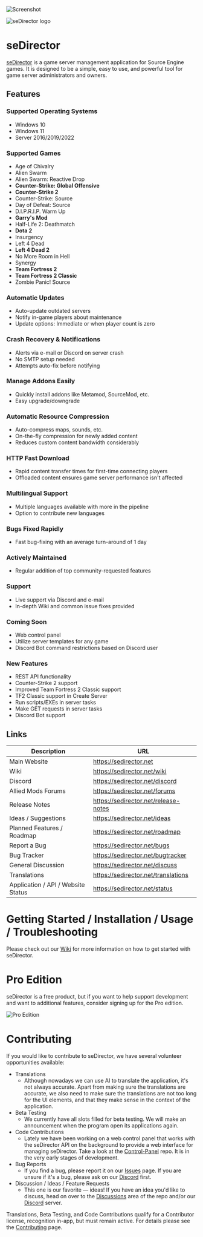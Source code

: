 ![Screenshot](https://sedirector.net/images/0.png)

![seDirector logo](https://sedirector.net/images/logo.png)

# seDirector

[seDirector](https://sedirector.net) is a game server management application for Source Engine games. It is designed to be a simple, easy to use, and powerful tool for game server administrators and owners.

## Features

### Supported Operating Systems

-   Windows 10
-   Windows 11
-   Server 2016/2019/2022

### Supported Games

-   Age of Chivalry
-   Alien Swarm
-   Alien Swarm: Reactive Drop
-   **Counter-Strike: Global Offensive**
-   **Counter-Strike 2**
-   Counter-Strike: Source
-   Day of Defeat: Source
-   D.I.P.R.I.P. Warm Up
-   **Garry's Mod**
-   Half-Life 2: Deathmatch
-   **Dota 2**
-   Insurgency
-   Left 4 Dead
-   **Left 4 Dead 2**
-   No More Room in Hell
-   Synergy
-   **Team Fortress 2**
-   **Team Fortress 2 Classic**
-   Zombie Panic! Source

### Automatic Updates

-   Auto-update outdated servers
-   Notify in-game players about maintenance
-   Update options: Immediate or when player count is zero

### Crash Recovery & Notifications

-   Alerts via e-mail or Discord on server crash
-   No SMTP setup needed
-   Attempts auto-fix before notifying

### Manage Addons Easily

-   Quickly install addons like Metamod, SourceMod, etc.
-   Easy upgrade/downgrade

### Automatic Resource Compression

-   Auto-compress maps, sounds, etc.
-   On-the-fly compression for newly added content
-   Reduces custom content bandwidth considerably

### HTTP Fast Download

-   Rapid content transfer times for first-time connecting players
-   Offloaded content ensures game server performance isn't affected

### Multilingual Support

-   Multiple languages available with more in the pipeline
-   Option to contribute new languages

### Bugs Fixed Rapidly

-   Fast bug-fixing with an average turn-around of 1 day

### Actively Maintained

-   Regular addition of top community-requested features

### Support

-   Live support via Discord and e-mail
-   In-depth Wiki and common issue fixes provided

### Coming Soon

-   Web control panel
-   Utilize server templates for any game
-   Discord Bot command restrictions based on Discord user

### New Features

-   REST API functionality
-   Counter-Strike 2 support
-   Improved Team Fortress 2 Classic support
-   TF2 Classic support in Create Server
-   Run scripts/EXEs in server tasks
-   Make GET requests in server tasks
-   Discord Bot support

## Links

| Description                        | URL                                  |
| ---------------------------------- | ------------------------------------ |
| Main Website                       | https://sedirector.net               |
| Wiki                               | https://sedirector.net/wiki          |
| Discord                            | https://sedirector.net/discord       |
| Allied Mods Forums                 | https://sedirector.net/forums        |
| Release Notes                      | https://sedirector.net/release-notes |
| Ideas / Suggestions                | https://sedirector.net/ideas         |
| Planned Features / Roadmap         | https://sedirector.net/roadmap       |
| Report a Bug                       | https://sedirector.net/bugs          |
| Bug Tracker                        | https://sedirector.net/bugtracker    |
| General Discussion                 | https://sedirector.net/discuss       |
| Translations                       | https://sedirector.net/translations  |
| Application / API / Website Status | https://sedirector.net/status        |

# Getting Started / Installation / Usage / Troubleshooting

Please check out our [Wiki](https://github.com/seDirector/App/wiki) for more information on how to get started with seDirector.

# Pro Edition

seDirector is a free product, but if you want to help support development and want to additional features, consider signing up for the Pro edition.

![Pro Edition](https://user-images.githubusercontent.com/49938263/266758759-34c096e8-5dd2-470c-9512-0ecf0436ee03.png)

# Contributing

If you would like to contribute to seDirector, we have several volunteer opportunities available:

-   Translations
    -   Although nowadays we can use AI to translate the application, it's not always accurate. Apart from making sure the translations are accurate, we also need to make sure the translations are not too long for the UI elements, and that they make sense in the context of the application.
-   Beta Testing
    -   We currently have all slots filled for beta testing. We will make an announcement when the program open its applications again.
-   Code Contributions
    -   Lately we have been working on a web control panel that works with the seDirector API on the background to provide a web interface for managing seDirector. Take a look at the [Control-Panel](https://github.com/seDirector/Control-Panel) repo. It is in the very early stages of development.
-   Bug Reports
    -   If you find a bug, please report it on our [Issues](https://github.com/seDirector/App/issues) page. If you are unsure if it's a bug, please ask on our [Discord](https://sedirector.net/discord) first.
-   Discussion / Ideas / Feature Requests
    -   This one is our favorite — ideas! If you have an idea you'd like to discuss, head on over to the [Discussions](https://github.com/seDirector/App/discussions) area of the repo and/or our [Discord](https://sedirector.net/discord) server.

Translations, Beta Testing, and Code Contributions qualify for a Contributor license, recognition in-app, but must remain active. For details please see the [Contributing](CONTRIBUTING.md) page.